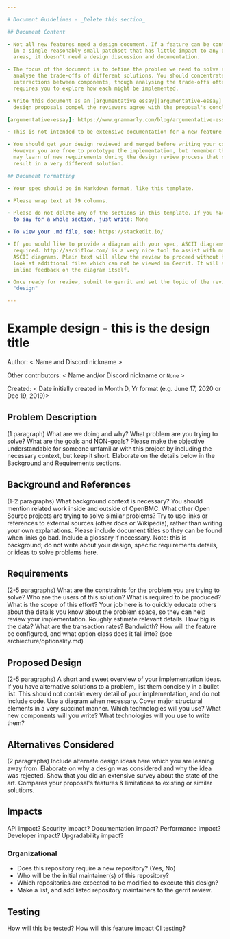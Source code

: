 ```yaml
---

# Document Guidelines - _Delete this section_

## Document Content

- Not all new features need a design document. If a feature can be contributed
  in a single reasonably small patchset that has little impact to any other
  areas, it doesn't need a design discussion and documentation.

- The focus of the document is to define the problem we need to solve and
  analyse the trade-offs of different solutions. You should concentrate on
  interactions between components, though analysing the trade-offs often
  requires you to explore how each might be implemented.

- Write this document as an [argumentative essay][argumentative-essay]. Good
  design proposals compel the reviewers agree with the proposal's conclusions.

[argumentative-essay]: https://www.grammarly.com/blog/argumentative-essay/

- This is not intended to be extensive documentation for a new feature.

- You should get your design reviewed and merged before writing your code.
  However you are free to prototype the implementation, but remember that you
  may learn of new requirements during the design review process that could
  result in a very different solution.

## Document Formatting

- Your spec should be in Markdown format, like this template.

- Please wrap text at 79 columns.

- Please do not delete any of the sections in this template. If you have nothing
  to say for a whole section, just write: None

- To view your .md file, see: https://stackedit.io/

- If you would like to provide a diagram with your spec, ASCII diagrams are
  required. http://asciiflow.com/ is a very nice tool to assist with making
  ASCII diagrams. Plain text will allow the review to proceed without having to
  look at additional files which can not be viewed in Gerrit. It will also allow
  inline feedback on the diagram itself.

- Once ready for review, submit to gerrit and set the topic of the review to
  "design"

---
```


# Example design - this is the design title

Author: < Name and Discord nickname >

Other contributors: < Name and/or Discord nickname or `None` >

Created: < Date initially created in Month D, Yr format (e.g. June 17, 2020 or
Dec 19, 2019)>

## Problem Description

(1 paragraph) What are we doing and why? What problem are you trying to solve?
What are the goals and NON-goals? Please make the objective understandable for
someone unfamiliar with this project by including the necessary context, but
keep it short. Elaborate on the details below in the Background and Requirements
sections.

## Background and References

(1-2 paragraphs) What background context is necessary? You should mention
related work inside and outside of OpenBMC. What other Open Source projects are
trying to solve similar problems? Try to use links or references to external
sources (other docs or Wikipedia), rather than writing your own explanations.
Please include document titles so they can be found when links go bad. Include a
glossary if necessary. Note: this is background; do not write about your design,
specific requirements details, or ideas to solve problems here.

## Requirements

(2-5 paragraphs) What are the constraints for the problem you are trying to
solve? Who are the users of this solution? What is required to be produced? What
is the scope of this effort? Your job here is to quickly educate others about
the details you know about the problem space, so they can help review your
implementation. Roughly estimate relevant details. How big is the data? What are
the transaction rates? Bandwidth? How will the feature be configured, and what
option class does it fall into? (see archiecture/optionality.md)

## Proposed Design

(2-5 paragraphs) A short and sweet overview of your implementation ideas. If you
have alternative solutions to a problem, list them concisely in a bullet list.
This should not contain every detail of your implementation, and do not include
code. Use a diagram when necessary. Cover major structural elements in a very
succinct manner. Which technologies will you use? What new components will you
write? What technologies will you use to write them?

## Alternatives Considered

(2 paragraphs) Include alternate design ideas here which you are leaning away
from. Elaborate on why a design was considered and why the idea was rejected.
Show that you did an extensive survey about the state of the art. Compares your
proposal's features & limitations to existing or similar solutions.

## Impacts

API impact? Security impact? Documentation impact? Performance impact? Developer
impact? Upgradability impact?

### Organizational

- Does this repository require a new repository? (Yes, No)
- Who will be the initial maintainer(s) of this repository?
- Which repositories are expected to be modified to execute this design?
- Make a list, and add listed repository maintainers to the gerrit review.

## Testing

How will this be tested? How will this feature impact CI testing?

